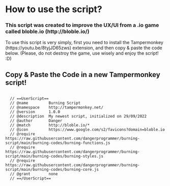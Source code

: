 <h1>How to use the script?</h1>
<h3>This script was created to improve the UX/UI from a .io game called bloble.io (http://bloble.io/)</h3>
<p>To use this script is very simply, first you need to install the Tampermonkey (https://youtu.be/8tyjJD65zws) extension, and then copy & paste the code below. (Please, do not destroy the game, use wisely and enjoy the script! :D)</p>
<p>
  <h2>Copy & Paste the Code in a new Tampermonkey script!</h2>
  <code>
  // ==UserScript==
  // @name         Burning Script
  // @namespace    http://tampermonkey.net/
  // @version      1.0.0
  // @description  My newest script, initialized on 29/09/2022
  // @author       Danger
  // @match        http://bloble.io/*
  // @icon         https://www.google.com/s2/favicons?domain=bloble.io
  // @require      https://raw.githubusercontent.com/dangerprogrammer/burning-script/main/burning-codes/burning-functions.js
  // @require      https://raw.githubusercontent.com/dangerprogrammer/burning-script/main/burning-codes/burning-styles.js
  // @require      https://raw.githubusercontent.com/dangerprogrammer/burning-script/main/burning-codes/burning-core.js
  // @grant        none
  // ==/UserScript==
  </code>
</p>
